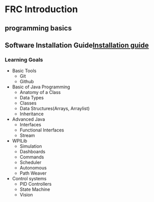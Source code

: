 # FRC Introduction
## programming basics
## Software Installation Guide[Installation guide](https://cybercat5436.github.io/Programming_Basics/Software-Installation)
### Learning Goals
* Basic Tools
     * Git
     * Github
* Basic of Java Programming
     * Anatomy of a Class
     * Data Types
     * Classes
     * Data Structures(Arrays, Arraylist)
     * Inheritance
* Advanced Java
    * Interfaces
    * Functional Interfaces
    * Stream
* WPILib
    * Simulation
    * Dashboards
    * Commands 
    * Scheduler
    * Autonomous
    * Path Weaver
* Control systems
    * PID Controllers
    * State Machine
     * Vision 


 





